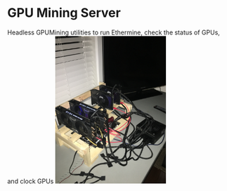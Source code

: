 # GPU Mining Server
Headless GPUMining utilities to run Ethermine, check the status of GPUs, and clock GPUs
<img src="rig.jpg" width="50%">
